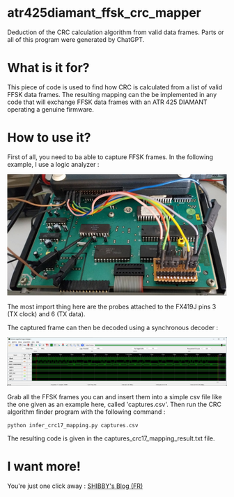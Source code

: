 # atr425diamant_ffsk_crc_mapper
Deduction of the CRC calculation algorithm from valid data frames.
Parts or all of this program were generated by ChatGPT.

# What is it for?
This piece of code is used to find how CRC is calculated from a list of valid FFSK data frames.
The resulting mapping can the be implemented in any code that will exchange FFSK data frames with an ATR 425 DIAMANT operating a genuine firmware.

# How to use it?
First of all, you need to ba able to capture FFSK frames. In the following example, I use a logic analyzer : 

![Picture of the ATR 425 DIAMANT logic board with logic analyzer probes attached to it](https://github.com/DevSHIBBY/ffsk_scrambler_frame_decoder/blob/main/documentation/probes_on_board.jpg)

The most import thing here are the probes attached to the FX419J pins 3 (TX clock) and 6 (TX data).

The captured frame can then be decoded using a synchronous decoder :

![Logic analyzer captured data](https://github.com/DevSHIBBY/ffsk_scrambler_frame_decoder/blob/main/documentation/logic_analyzer_capture.png)

Grab all the FFSK frames you can and insert them into a simple csv file like the one given as an example here, called 'captures.csv'.
Then run the CRC algorithm finder program with the following command : 
```
python infer_crc17_mapping.py captures.csv
```

The resulting code is given in the captures_crc17_mapping_result.txt file.

# I want more!
You're just one click away : [SHIBBY's Blog (FR)](https://blog.shibby.fr/2017/10/alcatel-atr42x-la-resurrection/)

